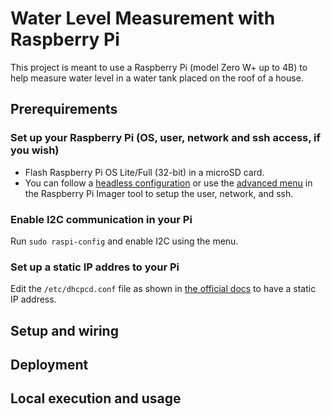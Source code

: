# Water Level Measurement with Raspberry Pi

This project is meant to use a Raspberry Pi (model Zero W+ up to 4B) to help measure water level in a water tank placed on the roof of a house.

## Prerequirements

### Set up your Raspberry Pi (OS, user, network and ssh access, if you wish)
- Flash Raspberry Pi OS Lite/Full (32-bit) in a microSD card.
- You can follow a [headless configuration](https://www.raspberrypi.com/documentation/computers/configuration.html#setting-up-a-headless-raspberry-pi) or use the [advanced menu](https://www.raspberrypi.com/documentation/computers/getting-started.html#advanced-options) in the Raspberry Pi Imager tool to setup the user, network, and ssh.

### Enable I2C communication in your Pi

Run `sudo raspi-config` and enable I2C using the menu.

### Set up a static IP addres to your Pi

Edit the `/etc/dhcpcd.conf` file as shown in [the official docs](https://www.raspberrypi.com/documentation/computers/configuration.html#static-ip-addresses) to have a static IP address.


## Setup and wiring

## Deployment


## Local execution and usage